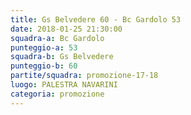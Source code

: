 ```yaml
---
title: Gs Belvedere 60 - Bc Gardolo 53
date: 2018-01-25 21:30:00
squadra-a: Bc Gardolo
punteggio-a: 53
squadra-b: Gs Belvedere
punteggio-b: 60
partite/squadra: promozione-17-18
luogo: PALESTRA NAVARINI
categoria: promozione
---
```

